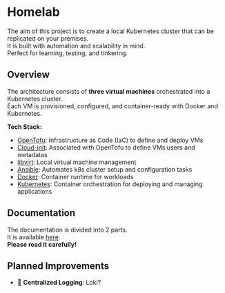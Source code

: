 # Homelab
The aim of this project is to create a local Kubernetes cluster that can be replicated on your premises.  
It is built with automation and scalability in mind.  
Perfect for learning, testing, and tinkering.  

## Overview
The architecture consists of **three virtual machines** orchestrated into a Kubernetes cluster.  
Each VM is provisioned, configured, and container-ready with Docker and Kubernetes.

**Tech Stack:**
- [OpenTofu](https://opentofu.org/): Infrastructure as Code (IaC) to define and deploy VMs  
- [Cloud-init](https://cloudinit.readthedocs.io/en/latest/index.html): Associated with OpenTofu to define VMs users and metadatas
- [libvirt](https://registry.terraform.io/providers/dmacvicar/libvirt/latest/docs):  Local virtual machine management  
- [Ansible](https://docs.ansible.com/ansible/latest/index.html): Automates k8s cluster setup and configuration tasks  
- [Docker](https://www.docker.com/): Container runtime for workloads  
- [Kubernetes](https://kubernetes.io/): Container orchestration for deploying and managing applications  

## Documentation
The documentation is divided into 2 parts.  
It is available [here](https://github.com/nadmax/homelab/blob/master/docs).  
**Please read it carefully!**

## Planned Improvements
- 🔴 **Centralized Logging**: Loki?
